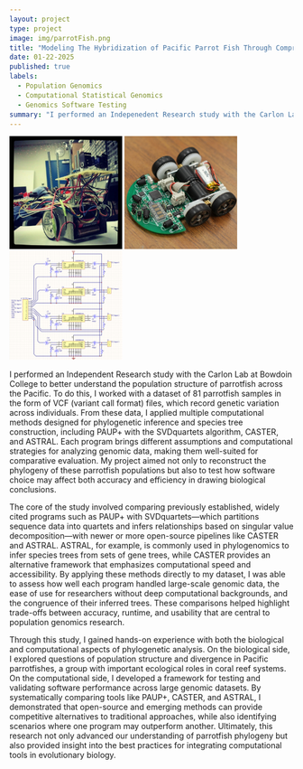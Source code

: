 ```yaml
---
layout: project
type: project
image: img/parrotFish.png 
title: "Modeling The Hybridization of Pacific Parrot Fish Through Comprassion of Several Phylogetic Softwares"
date: 01-22-2025
published: true
labels:
  - Population Genomics
  - Computational Statistical Genomics
  - Genomics Software Testing
summary: "I performed an Indepenedent Research study with the Carlon Lab at Bowdoin college to better understand population structure of parrot fish populations. This was accomplished through testing previosly established computational programs in comparasion to open sourced programs to not onlty derive the phylogeny of parrot fish but also to test efficiency and accurancy of softwares used."
---
```


<div class="text-center p-4">
  <img width="200px" src="../img/micromouse/micromouse-robot.png" class="img-thumbnail" >
  <img width="200px" src="../img/micromouse/micromouse-robot-2.jpg" class="img-thumbnail" >
  <img width="200px" src="../img/micromouse/micromouse-circuit.png" class="img-thumbnail" >
</div>

I performed an Independent Research study with the Carlon Lab at Bowdoin College to better understand the population structure of parrotfish across the Pacific. To do this, I worked with a dataset of 81 parrotfish samples in the form of VCF (variant call format) files, which record genetic variation across individuals. From these data, I applied multiple computational methods designed for phylogenetic inference and species tree construction, including PAUP+ with the SVDquartets algorithm, CASTER, and ASTRAL. Each program brings different assumptions and computational strategies for analyzing genomic data, making them well-suited for comparative evaluation. My project aimed not only to reconstruct the phylogeny of these parrotfish populations but also to test how software choice may affect both accuracy and efficiency in drawing biological conclusions.

The core of the study involved comparing previously established, widely cited programs such as PAUP+ with SVDquartets—which partitions sequence data into quartets and infers relationships based on singular value decomposition—with newer or more open-source pipelines like CASTER and ASTRAL. ASTRAL, for example, is commonly used in phylogenomics to infer species trees from sets of gene trees, while CASTER provides an alternative framework that emphasizes computational speed and accessibility. By applying these methods directly to my dataset, I was able to assess how well each program handled large-scale genomic data, the ease of use for researchers without deep computational backgrounds, and the congruence of their inferred trees. These comparisons helped highlight trade-offs between accuracy, runtime, and usability that are central to population genomics research.

Through this study, I gained hands-on experience with both the biological and computational aspects of phylogenetic analysis. On the biological side, I explored questions of population structure and divergence in Pacific parrotfishes, a group with important ecological roles in coral reef systems. On the computational side, I developed a framework for testing and validating software performance across large genomic datasets. By systematically comparing tools like PAUP+, CASTER, and ASTRAL, I demonstrated that open-source and emerging methods can provide competitive alternatives to traditional approaches, while also identifying scenarios where one program may outperform another. Ultimately, this research not only advanced our understanding of parrotfish phylogeny but also provided insight into the best practices for integrating computational tools in evolutionary biology.


